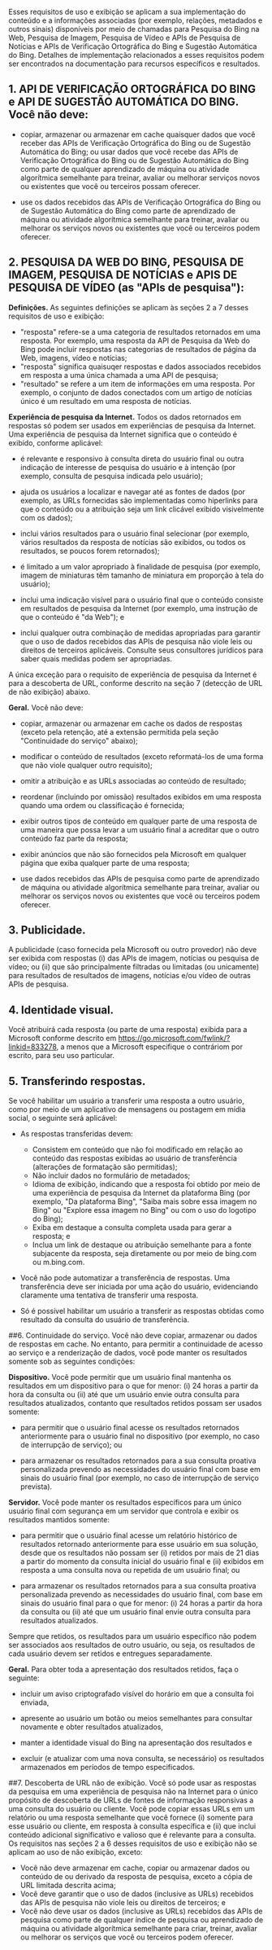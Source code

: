 Esses requisitos de uso e exibição se aplicam a sua implementação do conteúdo e a informações associadas (por exemplo, relações, metadados e outros sinais) disponíveis por meio de chamadas para Pesquisa do Bing na Web, Pesquisa de Imagem, Pesquisa de Vídeo e APIs de Pesquisa de Notícias e APIs de Verificação Ortográfica do Bing e Sugestão Automática do Bing. Detalhes de implementação relacionados a esses requisitos podem ser encontrados na documentação para recursos específicos e resultados.

## <a name="1--bing-spell-check-api-and-bing-autosuggest-api--you-must-not"></a>1.  API DE VERIFICAÇÃO ORTOGRÁFICA DO BING e API DE SUGESTÃO AUTOMÁTICA DO BING.  Você não deve:

- copiar, armazenar ou armazenar em cache quaisquer dados que você receber das APIs de Verificação Ortográfica do Bing ou de Sugestão Automática do Bing; ou usar dados que você recebe das APIs de Verificação Ortográfica do Bing ou de Sugestão Automática do Bing como parte de qualquer aprendizado de máquina ou atividade algorítmica semelhante para treinar, avaliar ou melhorar serviços novos ou existentes que você ou terceiros possam oferecer.

- use os dados recebidos das APIs de Verificação Ortográfica do Bing ou de Sugestão Automática do Bing como parte de aprendizado de máquina ou atividade algorítmica semelhante para treinar, avaliar ou melhorar os serviços novos ou existentes que você ou terceiros podem oferecer.

## <a name="2--bing-web-search-image-search-news-search-and-video-search-apis-the-search-apis"></a>2.  PESQUISA DA WEB DO BING, PESQUISA DE IMAGEM, PESQUISA DE NOTÍCIAS e APIS DE PESQUISA DE VÍDEO (as "APIs de pesquisa"):

**Definições.** As seguintes definições se aplicam às seções 2 a 7 desses requisitos de uso e exibição:

- "resposta" refere-se a uma categoria de resultados retornados em uma resposta. Por exemplo, uma resposta da API de Pesquisa da Web do Bing pode incluir respostas nas categorias de resultados de página da Web, imagens, vídeo e notícias;
- "resposta" significa quaisuqer respostas e dados associados recebidos em resposta a uma única chamada a uma API de pesquisa;
- "resultado" se refere a um item de informações em uma resposta.  Por exemplo, o conjunto de dados conectados com um artigo de notícias único é um resultado em uma resposta de notícias.

**Experiência de pesquisa da Internet.** Todos os dados retornados em respostas só podem ser usados em experiências de pesquisa da Internet. Uma experiência de pesquisa da Internet significa que o conteúdo é exibido, conforme aplicável:

- é relevante e responsivo à consulta direta do usuário final ou outra indicação de interesse de pesquisa do usuário e à intenção (por exemplo, consulta de pesquisa indicada pelo usuário); 

- ajuda os usuários a localizar e navegar até as fontes de dados (por exemplo, as URLs fornecidas são implementadas como hiperlinks para que o conteúdo ou a atribuição seja um link clicável exibido visivelmente com os dados); 

- inclui vários resultados para o usuário final selecionar (por exemplo, vários resultados da resposta de notícias são exibidos, ou todos os resultados, se poucos forem retornados); 

- é limitado a um valor apropriado à finalidade de pesquisa (por exemplo, imagem de miniaturas têm tamanho de miniatura em proporção à tela do usuário); 

- inclui uma indicação visível para o usuário final que o conteúdo consiste em resultados de pesquisa da Internet (por exemplo, uma instrução de que o conteúdo é "da Web"); e

- inclui qualquer outra combinação de medidas apropriadas para garantir que o uso de dados recebidos das APIs de pesquisa não viole leis ou direitos de terceiros aplicáveis.  Consulte seus consultores jurídicos para saber quais medidas podem ser apropriadas.

A única exceção para o requisito de experiência de pesquisa da Internet é para a descoberta de URL, conforme descrito na seção 7 (detecção de URL de não exibição) abaixo.

**Geral.** Você não deve: 

- copiar, armazenar ou armazenar em cache os dados de respostas (exceto pela retenção, até a extensão permitida pela seção "Continuidade do serviço" abaixo); 

- modificar o conteúdo de resultados (exceto reformatá-los de uma forma que não viole qualquer outro requisito); 

- omitir a atribuição e as URLs associadas ao conteúdo de resultado;

- reordenar (incluindo por omissão) resultados exibidos em uma resposta quando uma ordem ou classificação é fornecida;

- exibir outros tipos de conteúdo em qualquer parte de uma resposta de uma maneira que possa levar a um usuário final a acreditar que o outro conteúdo faz parte da resposta; 

- exibir anúncios que não são fornecidos pela Microsoft em qualquer página que exiba qualquer parte de uma resposta;

- use dados recebidos das APIs de pesquisa como parte de aprendizado de máquina ou atividade algorítmica semelhante para treinar, avaliar ou melhorar os serviços novos ou existentes que você ou terceiros podem oferecer.

## <a name="3-advertising"></a>3. Publicidade.
A publicidade (caso fornecida pela Microsoft ou outro provedor) não deve ser exibida com respostas (i) das APIs de imagem, notícias ou pesquisa de vídeo; ou (ii) que são principalmente filtradas ou limitadas (ou unicamente) para resultados de resultados de imagens, notícias e/ou vídeo de outras APIs de pesquisa.

## <a name="4-branding"></a>4. Identidade visual.
Você atribuirá cada resposta (ou parte de uma resposta) exibida para a Microsoft conforme descrito em https://go.microsoft.com/fwlink/?linkid=833278, a menos que a Microsoft especifique o contráriom por escrito, para seu uso particular.


## <a name="5--transferring-responses"></a>5.  Transferindo respostas.
Se você habilitar um usuário a transferir uma resposta a outro usuário, como por meio de um aplicativo de mensagens ou postagem em mídia social, o seguinte será aplicável:

* As respostas transferidas devem:
  * Consistem em conteúdo que não foi modificado em relação ao conteúdo das respostas exibidas ao usuário de transferência (alterações de formatação são permitidas);
  * Não incluir dados no formulário de metadados;
  * Idioma de exibição, indicando que a resposta foi obtido por meio de uma experiência de pesquisa da Internet da plataforma Bing (por exemplo, "Da plataforma Bing", "Saiba mais sobre essa imagem no Bing" ou "Explore essa imagem no Bing" ou com o uso do logotipo do Bing);
  * Exiba em destaque a consulta completa usada para gerar a resposta; e
  * Inclua um link de destaque ou atribuição semelhante para a fonte subjacente da resposta, seja diretamente ou por meio de bing.com ou m.bing.com.

* Você não pode automatizar a transferência de respostas.  Uma transferência deve ser iniciada por uma ação do usuário, evidenciando claramente uma tentativa de transferir uma resposta.
* Só é possível habilitar um usuário a transferir as respostas obtidas como resultado da consulta do usuário de transferência.

##<a name="6-continuity-of-service"></a>6. Continuidade do serviço.
Você não deve copiar, armazenar ou dados de respostas em cache. No entanto, para permitir a continuidade de acesso ao serviço e a renderização de dados, você pode manter os resultados somente sob as seguintes condições:

**Dispositivo.**  Você pode permitir que um usuário final mantenha os resultados em um dispositivo para o que for menor: (i) 24 horas a partir da hora da consulta ou (ii) até que um usuário envie outra consulta para resultados atualizados, contanto que resultados retidos possam ser usados somente:

- para permitir que o usuário final acesse os resultados retornados anteriormente para o usuário final no dispositivo (por exemplo, no caso de interrupção de serviço); ou

- para armazenar os resultados retornados para a sua consulta proativa personalizada prevendo as necessidades do usuário final com base em sinais do usuário final (por exemplo, no caso de interrupção de serviço prevista).

**Servidor.**  Você pode manter os resultados específicos para um único usuário final com segurança em um servidor que controla e exibir os resultados mantidos somente:

- para permitir que o usuário final acesse um relatório histórico de resultados retornado anteriormente para esse usuário em sua solução, desde que os resultados não possam ser (i) retidos por mais de 21 dias a partir do momento da consulta inicial do usuário final e (ii) exibidos em resposta a uma consulta nova ou repetida de um usuário final; ou

- para armazenar os resultados retornados para a sua consulta proativa personalizada prevendo as necessidades do usuário final, com base em sinais do usuário final para o que for menor: (i) 24 horas a partir da hora da consulta ou (ii) até que um usuário final envie outra consulta para resultados atualizados.

Sempre que retidos, os resultados para um usuário específico não podem ser associados aos resultados de outro usuário, ou seja, os resultados de cada usuário devem ser retidos e entregues separadamente.

**Geral.** Para obter toda a apresentação dos resultados retidos, faça o seguinte:

- incluir um aviso criptografado visível do horário em que a consulta foi enviada,

- apresente ao usuário um botão ou meios semelhantes para consultar novamente e obter resultados atualizados, 

- manter a identidade visual do Bing na apresentação dos resultados e

- excluir (e atualizar com uma nova consulta, se necessário) os resultados armazenados em períodos de tempo especificados.


##<a name="7--non-display-url-discovery"></a>7.  Descoberta de URL não de exibição.
Você só pode usar as respostas da pesquisa em uma experiência de pesquisa não na Internet para o único propósito de descoberta de URLs de fontes de informação responsivas a uma consulta do usuário ou cliente. Você pode copiar essas URLs em um relatório ou uma resposta semelhante que você fornece (i) somente para esse usuário ou cliente, em resposta à consulta específica e (ii) que inclui conteúdo adicional significativo e valioso que é relevante para a consulta. Os requisitos nas seções 2 a 6 desses requisitos de uso e exibição não se aplicam ao uso de não exibição, exceto: 

* Você não deve armazenar em cache, copiar ou armazenar dados ou conteúdo de ou derivado da resposta de pesquisa, exceto a cópia de URL limitada descrita acima;
* Você deve garantir que o uso de dados (inclusive as URLs) recebidos das APIs de pesquisa não viole leis ou direitos de terceiros; e
* Você não deve usar os dados (inclusive as URLs) recebidos das APIs de pesquisa como parte de qualquer índice de pesquisa ou aprendizado de máquina ou atividade algorítmica semelhante para criar, treinar, avaliar ou melhorar os serviços que você ou terceiros podem oferecer.
